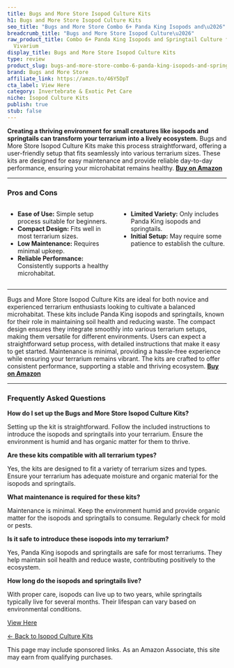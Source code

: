 ```yaml
---
title: Bugs and More Store Isopod Culture Kits
h1: Bugs and More Store Isopod Culture Kits
seo_title: "Bugs and More Store Combo 6+ Panda King Isopods and\u2026"
breadcrumb_title: "Bugs and More Store Isopod Culture\u2026"
raw_product_title: Combo 6+ Panda King Isopods and Springtail Culture for Terrarium,
  Vivarium
display_title: Bugs and More Store Isopod Culture Kits
type: review
product_slug: bugs-and-more-store-combo-6-panda-king-isopods-and-springtail-culture-f-5310e61d
brand: Bugs and More Store
affiliate_link: https://amzn.to/46Y5DpT
cta_label: View Here
category: Invertebrate & Exotic Pet Care
niche: Isopod Culture Kits
publish: true
stub: false
---
```


<div id="intro" class="full-width">
  <p><strong>Creating a thriving environment for small creatures like isopods and springtails can transform your terrarium into a lively ecosystem.</strong> Bugs and More Store Isopod Culture Kits make this process straightforward, offering a user-friendly setup that fits seamlessly into various terrarium sizes. These kits are designed for easy maintenance and provide reliable day-to-day performance, ensuring your microhabitat remains healthy. <a href="https://amzn.to/46Y5DpT" rel="nofollow sponsored noopener" target="_blank"><strong>Buy on Amazon</strong></a></p>
</div>

<hr />
<h3 id="pros-cons">Pros and Cons</h3>
<div class="pc-grid" style="display:grid;grid-template-columns:1fr 1fr;gap:16px;">
  <ul>
    <li><strong>Ease of Use:</strong> Simple setup process suitable for beginners.</li>
    <li><strong>Compact Design:</strong> Fits well in most terrarium sizes.</li>
    <li><strong>Low Maintenance:</strong> Requires minimal upkeep.</li>
    <li><strong>Reliable Performance:</strong> Consistently supports a healthy microhabitat.</li>
  </ul>
  <ul>
    <li><strong>Limited Variety:</strong> Only includes Panda King isopods and springtails.</li>
    <li><strong>Initial Setup:</strong> May require some patience to establish the culture.</li>
  </ul>
</div>
<hr />

<div class="full-width">
  <p>Bugs and More Store Isopod Culture Kits are ideal for both novice and experienced terrarium enthusiasts looking to cultivate a balanced microhabitat. These kits include Panda King isopods and springtails, known for their role in maintaining soil health and reducing waste. The compact design ensures they integrate smoothly into various terrarium setups, making them versatile for different environments. Users can expect a straightforward setup process, with detailed instructions that make it easy to get started. Maintenance is minimal, providing a hassle-free experience while ensuring your terrarium remains vibrant. The kits are crafted to offer consistent performance, supporting a stable and thriving ecosystem. <a href="https://amzn.to/46Y5DpT" rel="nofollow sponsored noopener" target="_blank"><strong>Buy on Amazon</strong></a></p>
</div>

<hr />
<h3 id="faqs">Frequently Asked Questions</h3>

<p><strong>How do I set up the Bugs and More Store Isopod Culture Kits?</strong></p>
<p>Setting up the kit is straightforward. Follow the included instructions to introduce the isopods and springtails into your terrarium. Ensure the environment is humid and has organic matter for them to thrive.</p>

<p><strong>Are these kits compatible with all terrarium types?</strong></p>
<p>Yes, the kits are designed to fit a variety of terrarium sizes and types. Ensure your terrarium has adequate moisture and organic material for the isopods and springtails.</p>

<p><strong>What maintenance is required for these kits?</strong></p>
<p>Maintenance is minimal. Keep the environment humid and provide organic matter for the isopods and springtails to consume. Regularly check for mold or pests.</p>

<p><strong>Is it safe to introduce these isopods into my terrarium?</strong></p>
<p>Yes, Panda King isopods and springtails are safe for most terrariums. They help maintain soil health and reduce waste, contributing positively to the ecosystem.</p>

<p><strong>How long do the isopods and springtails live?</strong></p>
<p>With proper care, isopods can live up to two years, while springtails typically live for several months. Their lifespan can vary based on environmental conditions.</p>
<p><a class="btn" href="https://amzn.to/46Y5DpT" target="_blank" rel="nofollow sponsored noopener">View Here</a></p>
<p><a href="/roundups/invertebrate-exotic-pet-care/isopod-culture-kits/">← Back to Isopod Culture Kits</a></p>
<aside class="disclosure">This page may include sponsored links. As an Amazon Associate, this site may earn from qualifying purchases.</aside>
